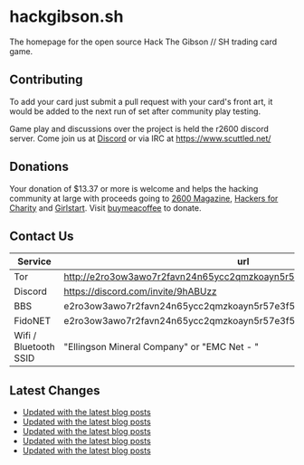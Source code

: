 # hackgibson.sh
The homepage for the open source Hack The Gibson // SH trading card game.


## Contributing

To add your card just submit a pull request with your card's front art, it would be added to the next run of set after community play testing.

Game play and discussions over the project is held the r2600 discord server. Come join us at [Discord](https://discord.com/invite/9hABUzz) or via IRC at https://www.scuttled.net/


## Donations

Your donation of $13.37 or more is welcome and helps the hacking community at large with proceeds going to [2600 Magazine](https://2600.com/), [Hackers for Charity](https://hackersforcharity.org) and [Girlstart](https://girlstart.org).  Visit [buymeacoffee](https://www.buymeacoffee.com/hackgibson.sh) to donate.


## Contact Us

Service | url
-|-
Tor | http://e2ro3ow3awo7r2favn24n65ycc2qmzkoayn5r57e3f56nvjwdcgg32ad.onion
Discord | https://discord.com/invite/9hABUzz
BBS | e2ro3ow3awo7r2favn24n65ycc2qmzkoayn5r57e3f56nvjwdcgg32ad.onion:23
FidoNET | e2ro3ow3awo7r2favn24n65ycc2qmzkoayn5r57e3f56nvjwdcgg32ad.onion:24554
Wifi / Bluetooth SSID | "Ellingson Mineral Company" or "EMC Net - <fidonet address>"

## Latest Changes
<!-- BLOG-POST-LIST:START -->
- [Updated with the latest blog posts](https://github.com/DFW2600/hackgibson.sh/commit/09f4ffb446a8ae3a0dea3a7a0f09dd0f49b2d9c8)
- [Updated with the latest blog posts](https://github.com/DFW2600/hackgibson.sh/commit/727cfe3b17a93aa5657b5f806dd0a59057936fa7)
- [Updated with the latest blog posts](https://github.com/DFW2600/hackgibson.sh/commit/180356df62504254565321abf7ba9043221bc8df)
- [Updated with the latest blog posts](https://github.com/DFW2600/hackgibson.sh/commit/0370202c499914dd0bdc2cb44da89f22b82774c6)
- [Updated with the latest blog posts](https://github.com/DFW2600/hackgibson.sh/commit/f2895c60b7f2890213a9a109e818abd712e10f6b)
<!-- BLOG-POST-LIST:END -->
